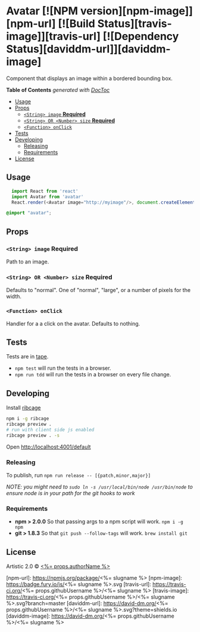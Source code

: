 # Avatar [![NPM version][npm-image]][npm-url] [![Build Status][travis-image]][travis-url] [![Dependency Status][daviddm-url]][daviddm-image]

Component that displays an image within a bordered bounding box.

<!-- START doctoc generated TOC please keep comment here to allow auto update -->
<!-- DON'T EDIT THIS SECTION, INSTEAD RE-RUN doctoc TO UPDATE -->
**Table of Contents**  *generated with [DocToc](https://github.com/thlorenz/doctoc)*

- [Usage](#usage)
- [Props](#props)
  - [`<String> image` **Required**](#string-image-required)
  - [`<String> OR <Number> size` **Required**](#string-or-number-size-required)
  - [`<Function> onClick`](#function-onclick)
- [Tests](#tests)
- [Developing](#developing)
  - [Releasing](#releasing)
  - [Requirements](#requirements)
- [License](#license)

<!-- END doctoc generated TOC please keep comment here to allow auto update -->

## Usage
```js
  import React from 'react'
  import Avatar from 'avatar'
  React.render(<Avatar image="http://myimage"/>, document.createElement('div'))
```

```css
@import "avatar";
```

## Props
### `<String> image` **Required**
Path to an image.

### `<String> OR <Number> size` **Required**
Defaults to "normal". One of "normal", "large", or a number of pixels for the width.

### `<Function> onClick`
Handler for a a click on the avatar. Defaults to nothing.

## Tests
Tests are in [tape](https://github.com/substack/tape).

* `npm test` will run the tests in a browser.
* `npm run tdd` will run the tests in a browser on every file change.

## Developing
Install [ribcage](https://github.com/Techwraith/ribcage)

```sh
npm i -g ribcage
ribcage preview .
# run with client side js enabled
ribcage preview . -s
```

Open [http://localhost:4001/default](http://localhost:4001/default)

### Releasing
To publish, run `npm run release -- [{patch,minor,major}]`

_NOTE: you might need to `sudo ln -s /usr/local/bin/node /usr/bin/node` to ensure node is in your path for the git hooks to work_

### Requirements
* **npm > 2.0.0** So that passing args to a npm script will work. `npm i -g npm`
* **git > 1.8.3** So that `git push --follow-tags` will work. `brew install git`

## License

Artistic 2.0 © [<%= props.authorName %>](<%= props.authorUrl %>)


[npm-url]: https://npmjs.org/package/<%= slugname %>
[npm-image]: https://badge.fury.io/js/<%= slugname %>.svg
[travis-url]: https://travis-ci.org/<%= props.githubUsername %>/<%= slugname %>
[travis-image]: https://travis-ci.org/<%= props.githubUsername %>/<%= slugname %>.svg?branch=master
[daviddm-url]: https://david-dm.org/<%= props.githubUsername %>/<%= slugname %>.svg?theme=shields.io
[daviddm-image]: https://david-dm.org/<%= props.githubUsername %>/<%= slugname %>
